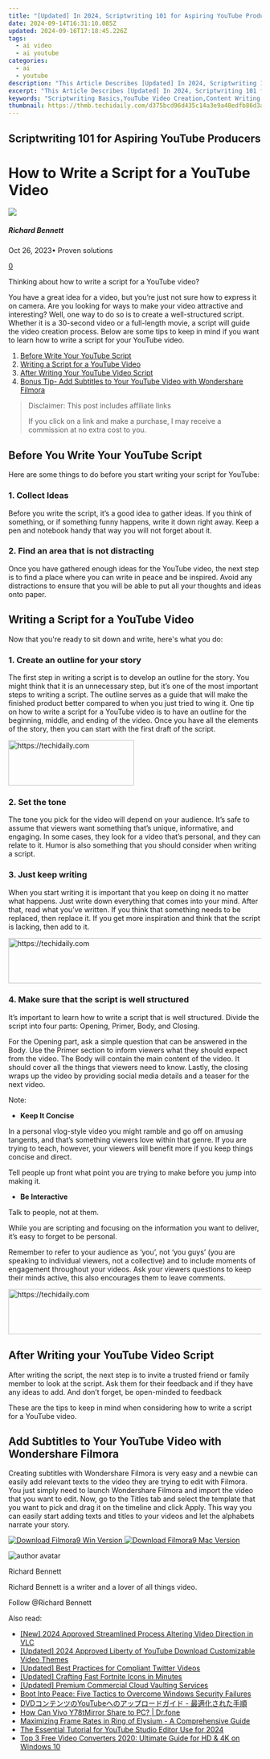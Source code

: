 ```yaml
---
title: "[Updated] In 2024, Scriptwriting 101 for Aspiring YouTube Producers"
date: 2024-09-14T16:31:10.085Z
updated: 2024-09-16T17:18:45.226Z
tags:
  - ai video
  - ai youtube
categories:
  - ai
  - youtube
description: "This Article Describes [Updated] In 2024, Scriptwriting 101 for Aspiring YouTube Producers"
excerpt: "This Article Describes [Updated] In 2024, Scriptwriting 101 for Aspiring YouTube Producers"
keywords: "Scriptwriting Basics,YouTube Video Creation,Content Writing Skills,Professional Scripting Guide,Aspiring Media Maker Tips,Producer Writing Techniques,Beginner Filmmaking Tutorials"
thumbnail: https://thmb.techidaily.com/d375bcd96d435c14a3e9a48edfb86d3a2995018c383247bac69b40f31de6e4df.jpg
---
```


## Scriptwriting 101 for Aspiring YouTube Producers

# How to Write a Script for a YouTube Video

![](https://images.wondershare.com/filmora/article-images/richard-bennett.jpg)

##### Richard Bennett

 Oct 26, 2023• Proven solutions

[0](#commentsBoxSeoTemplate)

Thinking about how to write a script for a YouTube video?

You have a great idea for a video, but you’re just not sure how to express it on camera. Are you looking for ways to make your video attractive and interesting? Well, one way to do so is to create a well-structured script. Whether it is a 30-second video or a full-length movie, a script will guide the video creation process. Below are some tips to keep in mind if you want to learn how to write a script for your YouTube video.

1. [Before Write Your YouTube Script](#before)
2. [Writing a Script for a YouTube Video](#writing)
3. [After Writing Your YouTube Video Script](#after)
4. [Bonus Tip- Add Subtitles to Your YouTube Video with Wondershare Filmora](#bonus)

>  Disclaimer: This post includes affiliate links
>
>  If you click on a link and make a purchase, I may receive a commission at no extra cost to you.
>

## Before You Write Your YouTube Script

Here are some things to do before you start writing your script for YouTube:

### 1\. Collect Ideas

Before you write the script, it’s a good idea to gather ideas. If you think of something, or if something funny happens, write it down right away. Keep a pen and notebook handy that way you will not forget about it.

### 2\. Find an area that is not distracting

Once you have gathered enough ideas for the YouTube video, the next step is to find a place where you can write in peace and be inspired. Avoid any distractions to ensure that you will be able to put all your thoughts and ideas onto paper.

## Writing a Script for a YouTube Video

Now that you're ready to sit down and write, here's what you do:

### 1\. Create an outline for your story

The first step in writing a script is to develop an outline for the story. You might think that it is an unnecessary step, but it’s one of the most important steps to writing a script. The outline serves as a guide that will make the finished product better compared to when you just tried to wing it. One tip on how to write a script for a YouTube video is to have an outline for the beginning, middle, and ending of the video. Once you have all the elements of the story, then you can start with the first draft of the script.

<!-- affiliate ads begin -->
<a href="https://aligracehair.sjv.io/c/5597632/2115944/19272" target="_top" id="2115944">
  <img src="//a.impactradius-go.com/display-ad/19272-2115944" border="0" alt="https://techidaily.com" width="250" height="90"/>
</a>
<img height="0" width="0" src="https://aligracehair.sjv.io/i/5597632/2115944/19272" style="position:absolute;visibility:hidden;" border="0" />
<!-- affiliate ads end -->

### 2\. Set the tone

The tone you pick for the video will depend on your audience. It’s safe to assume that viewers want something that’s unique, informative, and engaging. In some cases, they look for a video that’s personal, and they can relate to it. Humor is also something that you should consider when writing a script.

### 3\. Just keep writing

When you start writing it is important that you keep on doing it no matter what happens. Just write down everything that comes into your mind. After that, read what you’ve written. If you think that something needs to be replaced, then replace it. If you get more inspiration and think that the script is lacking, then add to it.

<!-- affiliate ads begin -->
<a href="https://unicoeye.pxf.io/c/5597632/2134490/18498" target="_top" id="2134490">
  <img src="//a.impactradius-go.com/display-ad/18498-2134490" border="0" alt="https://techidaily.com" width="728" height="90"/>
</a>
<img height="0" width="0" src="https://unicoeye.pxf.io/i/5597632/2134490/18498" style="position:absolute;visibility:hidden;" border="0" />
<!-- affiliate ads end -->

### 4\. Make sure that the script is well structured

It’s important to learn how to write a script that is well structured. Divide the script into four parts: Opening, Primer, Body, and Closing.

For the Opening part, ask a simple question that can be answered in the Body. Use the Primer section to inform viewers what they should expect from the video. The Body will contain the main content of the video. It should cover all the things that viewers need to know. Lastly, the closing wraps up the video by providing social media details and a teaser for the next video.

Note:

* **Keep It Concise**

In a personal vlog-style video you might ramble and go off on amusing tangents, and that’s something viewers love within that genre. If you are trying to teach, however, your viewers will benefit more if you keep things concise and direct.

Tell people up front what point you are trying to make before you jump into making it.

* **Be Interactive**

Talk to people, not at them.

While you are scripting and focusing on the information you want to deliver, it’s easy to forget to be personal.

Remember to refer to your audience as ‘you’, not ‘you guys’ (you are speaking to individual viewers, not a collective) and to include moments of engagement throughout your videos. Ask your viewers questions to keep their minds active, this also encourages them to leave comments.

<!-- affiliate ads begin -->
<a href="https://aidotcom.pxf.io/c/5597632/2129043/19576" target="_top" id="2129043">
  <img src="//a.impactradius-go.com/display-ad/19576-2129043" border="0" alt="https://techidaily.com" width="728" height="90"/>
</a>
<img height="0" width="0" src="https://aidotcom.pxf.io/i/5597632/2129043/19576" style="position:absolute;visibility:hidden;" border="0" />
<!-- affiliate ads end -->

## After Writing your YouTube Video Script

After writing the script, the next step is to invite a trusted friend or family member to look at the script. Ask them for their feedback and if they have any ideas to add. And don’t forget, be open-minded to feedback

These are the tips to keep in mind when considering how to write a script for a YouTube video.

## Add Subtitles to Your YouTube Video with Wondershare Filmora

Creating subtitles with Wondershare Filmora is very easy and a newbie can easily add relevant texts to the video they are trying to edit with Filmora. You just simply need to launch Wondershare Filmora and import the video that you want to edit. Now, go to the Titles tab and select the template that you want to pick and drag it on the timeline and click Apply. This way you can easily start adding texts and titles to your videos and let the alphabets narrate your story.

[![Download Filmora9 Win Version](https://images.wondershare.com/filmora/guide/download-btn-win.jpg) ](https://tools.techidaily.com/wondershare/filmora/download/) [![Download Filmora9 Mac Version](https://images.wondershare.com/filmora/guide/download-btn-mac.jpg) ](https://tools.techidaily.com/wondershare/filmora/download/)

![author avatar](https://images.wondershare.com/filmora/article-images/richard-bennett.jpg)

Richard Bennett

Richard Bennett is a writer and a lover of all things video.

Follow @Richard Bennett

<ins class="adsbygoogle"
     style="display:block"
     data-ad-format="autorelaxed"
     data-ad-client="ca-pub-7571918770474297"
     data-ad-slot="1223367746"></ins>

<ins class="adsbygoogle"
     style="display:block"
     data-ad-client="ca-pub-7571918770474297"
     data-ad-slot="8358498916"
     data-ad-format="auto"
     data-full-width-responsive="true"></ins>

<span class="atpl-alsoreadstyle">Also read:</span>
<div><ul>
<li><a href="https://digital-screen-recording.techidaily.com/new-2024-approved-streamlined-process-altering-video-direction-in-vlc/"><u>[New] 2024 Approved Streamlined Process Altering Video Direction in VLC</u></a></li>
<li><a href="https://youtube-zero.techidaily.com/ed-2024-approved-liberty-of-youtube-download-customizable-video-themes/"><u>[Updated] 2024 Approved Liberty of YouTube Download Customizable Video Themes</u></a></li>
<li><a href="https://twitter-videos.techidaily.com/updated-best-practices-for-compliant-twitter-videos/"><u>[Updated] Best Practices for Compliant Twitter Videos</u></a></li>
<li><a href="https://youtube-zero.techidaily.com/ed-crafting-fast-fortnite-icons-in-minutes/"><u>[Updated] Crafting Fast Fortnite Icons in Minutes</u></a></li>
<li><a href="https://extra-support.techidaily.com/updated-premium-commercial-cloud-vaulting-services/"><u>[Updated] Premium Commercial Cloud Vaulting Services</u></a></li>
<li><a href="https://win11-tips.techidaily.com/boot-into-peace-five-tactics-to-overcome-windows-security-failures/"><u>Boot Into Peace: Five Tactics to Overcome Windows Security Failures</u></a></li>
<li><a href="https://some-approaches.techidaily.com/dvdyoutube/"><u>DVDコンテンツのYouTubeへのアップロードガイド - 最適化された手順</u></a></li>
<li><a href="https://screen-mirror.techidaily.com/how-can-vivo-y78tmirror-share-to-pc-drfone-by-drfone-android/"><u>How Can Vivo Y78tMirror Share to PC? | Dr.fone</u></a></li>
<li><a href="https://win-solutions.techidaily.com/maximizing-frame-rates-in-ring-of-elysium-a-comprehensive-guide/"><u>Maximizing Frame Rates in Ring of Elysium - A Comprehensive Guide</u></a></li>
<li><a href="https://youtube-zero.techidaily.com/ssential-tutorial-for-youtube-studio-editor-use-for-2024/"><u>The Essential Tutorial for YouTube Studio Editor Use for 2024</u></a></li>
<li><a href="https://tech-revival.techidaily.com/top-3-free-video-converters-2020-ultimate-guide-for-hd-and-4k-on-windows-10/"><u>Top 3 Free Video Converters 2020: Ultimate Guide for HD & 4K on Windows 10</u></a></li>
</ul></div>

